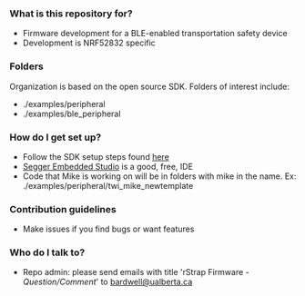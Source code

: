 
### What is this repository for? ###

* Firmware development for a BLE-enabled transportation safety device
* Development is NRF52832 specific

### Folders ###
Organization is based on the open source SDK. Folders of interest include:

* ./examples/peripheral
* ./examples/ble_peripheral

### How do I get set up? ###

* Follow the SDK setup steps found [here](https://infocenter.nordicsemi.com/index.jsp?topic=%2Fcom.nordic.infocenter.sdk52.v0.9.1%2Findex.html)
* [Segger Embedded Studio](https://www.segger.com/products/development-tools/embedded-studio/) is a good, free, IDE
* Code that Mike is working on will be in folders with mike in the name. Ex: ./examples/peripheral/twi_mike_newtemplate

### Contribution guidelines ###

* Make issues if you find bugs or want features

### Who do I talk to? ###

* Repo admin: please send emails with title 'rStrap Firmware - *Question/Comment*' to bardwell@ualberta.ca